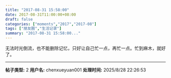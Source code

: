 ```yaml
---
title: "2017-08-31 15:58:00"
date: 2017-08-31T11:00:00+08:00
draft: false
categories: ["moments","2017","2017-08"]
tags: ["朋友圈","生活记录"]
summary: "2017-08-31 15:58:00..."
---
```


无法时光倒流，也不能删除记忆，只好让自己忙一点，再忙一点。忙到麻木，就好了。

---

**帖子类型:** 2
**用户名:** chenxueyuan001
**处理时间:** 2025/8/28 22:26:53